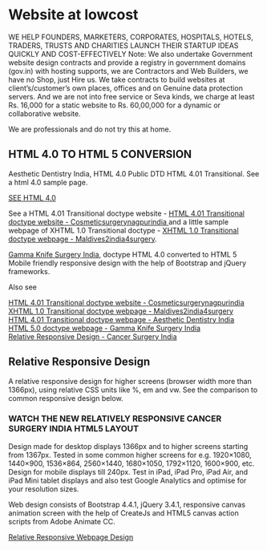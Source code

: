 <h1>Website at lowcost</h1>

WE HELP FOUNDERS, MARKETERS, CORPORATES, HOSPITALS, HOTELS, TRADERS, TRUSTS AND CHARITIES LAUNCH THEIR STARTUP IDEAS QUICKLY AND COST-EFFECTIVELY
Note: We also undertake Government website design contracts and provide a registry in government domains (gov.in) with hosting supports, we are Contractors and Web Builders, we have no Shop, just Hire us. We take contracts to build websites at client’s/customer’s own places, offices and on Genuine data protection servers. And we are not into free service or Seva kinds, we charge at least Rs. 16,000 for a static website to Rs. 60,00,000 for a dynamic or collaborative website.

We are professionals and do not try this at home.

<h2>HTML 4.0 TO HTML 5 CONVERSION</h2>

Aesthetic Dentistry India, HTML 4.0 Public DTD HTML 4.01 Transitional. See a html 4.0 sample page.

<a href="aesthetic_dentistry" target="_blank" rel="noreferrer nofollow">SEE HTML 4.0</a><br>

See a HTML 4.01 Transitional doctype website - <a href="http://shanishashidharan.co.in/oldmug/CSNI/index.html" target="_blank" rel="noreferrer nofollow">HTML 4.01 Transitional doctype website - Cosmeticsurgerynagpurindia </a> and a little sample webpage of XHTML 1.0 Transitional doctype - <a href="http://shanishashidharan.co.in/oldmug/Maldives2india4surgery/" target="_blank" rel="noreferrer nofollow">XHTML 1.0 Transitional doctype webpage - Maldives2india4surgery</a>.

<a href="gamma_knife" target="_blank" rel="noreferrer nofollow">Gamma Knife Surgery India</a>, doctype HTML 4.0 converted to HTML 5 Mobile friendly responsive design with the help of Bootstrap and jQuery frameworks.

Also see

<a href="http://shanishashidharan.co.in/oldmug/CSNI/index.html" target="_blank" rel="noreferrer nofollow">HTML 4.01 Transitional doctype website - Cosmeticsurgerynagpurindia </a><br>
<a href="http://shanishashidharan.co.in/oldmug/Maldives2india4surgery/" target="_blank" rel="noreferrer nofollow">XHTML 1.0 Transitional doctype webpage - Maldives2india4surgery</a><br>
<a href="aesthetic_dentistry" target="_blank" rel="noreferrer nofollow">HTML 4.01 Transitional doctype webpage - Aesthetic Dentistry India</a><br>
<a href="gamma_knife" target="_blank" rel="noreferrer nofollow">HTML 5.0 doctype webpage - Gamma Knife Surgery India</a><br>
<a href="relative_responsive_design.html" target="_blank">Relative Responsive Design - Cancer Surgery India</a><br>

<h2>Relative Responsive Design</h2>

A relative responsive design for higher screens (browser width more than 1366px), using relative CSS units like %, em and vw. See the comparison to common responsive design below.

<h3>WATCH THE NEW RELATIVELY RESPONSIVE CANCER SURGERY INDIA HTML5 LAYOUT</h3>

Design made for desktop displays 1366px and to higher screens starting from 1367px. Tested in some common higher screens for e.g. 1920×1080, 1440×900, 1536×864, 2560×1440, 1680×1050, 1792×1120, 1600×900, etc. Design for mobile displays till 240px. Test in iPad, iPad Pro, iPad Air, and iPad Mini tablet displays and also test Google Analytics and optimise for your resolution sizes.

Web design consists of Bootstrap 4.4.1, jQuery 3.4.1, responsive canvas animation screen with the help of CreateJs and HTML5 canvas action scripts from Adobe Animate CC.

<a href="http://shanishashidharan.co.in/cancersurgeryindia/" target="_blank">Relative Responsive Webpage Design</a>
